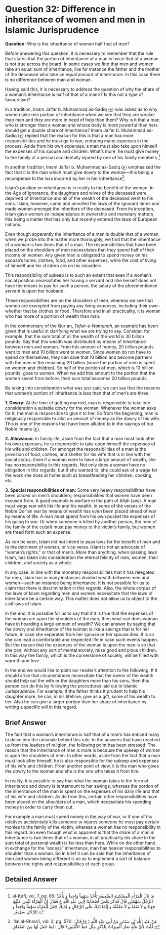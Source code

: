 Question 32: Difference in inheritance of women and men in Islamic Jurisprudence
================================================================================

**Question:** Why is the inheritance of women half that of men?

Before answering this question, it is necessary to remember that the
rule that states that the portion of inheritance of a man is twice that
of a woman is not true across the board. In some cases we find that men
and women take an equal sum of inheritance, like for instance the father
and the mother of the deceased who take an equal amount of inheritance.
In this case there is no difference between man and woman.

Having said this, it is necessary to address the question of why the
share of a woman’s inheritance is half of that of a man’s? Is this not a
type of favouritism?

In a tradition, Imam Ja’far b. Muhammad as-Sadiq (ع) was asked as to why
women take one portion of inheritance when we see that they are weaker
than men and they are more in need of help than them? Why is it that a
man, who is stronger than a woman and whose body is more powerful than
hers should get a double share of inheritance? Imam Ja’far b. Muhammad
as-Sadiq (ع) replied that the reason for this is that a man has more
responsibilities and he must go to war, enduring many expenses in the
process. Aside from his own expenses, a man must also take upon himself
the expenses of his spouse and children. What’s more, he must give money
to the family of a person accidentally injured by one of his family
members.[^1]

In another tradition, Imam Ja’far b. Muhammad as-Sadiq (ع) emphasized
the fact that it is the man which must give dowry to the woman—this
being a recompense to the loss incurred by her in her inheritance[^2].

Islam’s position on inheritance is in reality to the benefit of the
woman. In the Age of Ignorance, the daughters and wives of the deceased
were deprived of inheritance and all of the wealth of the deceased went
to his sons. Islam, however, came and annulled the laws of the ignorant
times and made women amongst the inheritors of the deceased. From its
inception, Islam gave women an independence in ownership and monetary
matters, this being a matter that has only but recently entered the laws
of European nations.

Even though apparently the inheritance of a man is double that of a
woman, when we probe into the matter more thoroughly, we find that the
inheritance of a woman is two times that of a man. The responsibilities
that have been placed on the shoulders of men necessitates that they
spend half of their income on women. Any given man is obligated to spend
money on his spouse’s home, clothes, food, and other expenses, while the
cost of living of himself and his children are on his shoulders.

This responsibility of upkeep is to such an extent that even if a
woman’s social position necessitates her having a servant and she
herself does not have the means to pay for such a person, the salary of
the aforementioned servant is upon her husband.

These responsibilities are on the shoulders of men, whereas we see that
women are exempted from paying any living expenses, including their
own–whether that be clothes or food. Therefore and in all practicality,
it is woman who has more of a portion of wealth than man.

In the commentary of the Qur\`an, *Tafsir-e-Namunah*, an example has
been given that is useful in clarifying what we are trying to say.
Consider, for example, that the sum total of all the wealth of the world
is 30 billion pounds. Say that this wealth was distributed by means of
inheritance between men and women. From this amount of money, 20 billion
pounds went to men and 10 billion went to women. Since women do not have
to spend on themselves, they can save that 10 billion and become
partners with the men in the remaining 20 billion (since the portion of
men is spent on women and children). So half of the portion of men,
which is 10 billion pounds, goes to women. When we add this amount to
the portion that the women saved from before, their sum total becomes 20
billion pounds.

By taking into consideration what was just said, we can say that the
reasons that women’s portion of inheritance is less than that of men’s
are three:

**1. Dowry:** At the time of getting married, man is responsible to take
into consideration a suitable dowry for the woman. Whenever the woman
asks for it, the man is responsible to give it to her. So from the
beginning, man is religiously responsible to allot an amount of money as
the dowry of his wife. This is one of the reasons that have been alluded
to in the sayings of our Noble Imams (ع).

**2. Allowance:** In family life, aside from the fact that a man must
look after his own expenses, he is responsible to take upon himself the
expenses of his wife and children. For amongst the responsibilities of a
man is the provision of food, clothes, and shelter for his wife that is
in line with her social status. Even if a woman were to have a large
amount of wealth, she has no responsibility in this regards. Not only
does a woman have no obligation in this regards, but if she wanted to,
she could ask of a wage for the work she does at home such as
breastfeeding her children, cooking, etc.

**3. Special responsibilities of man:** Some very heavy responsibilities
have been placed on men’s shoulders; responsibilities that women have
been excused from. A good example is warfare in the path of Allah (awj).
A man must wage war with his life and his wealth. In some of the verses
of the Noble Qur\`an war by means of wealth has even been placed ahead
of war by means of life. A man must spend from his own pocket the
expenses of his going to war. Or when someone is killed by another
person, the men of the family of the culprit must pay money to the
victim’s family, but women are freed form such an expense.

As can be seen, Islam did not intend to pass laws for the benefit of man
and to the detriment of woman, or vice versa. Islam is not an advocate
of “woman’s rights,” or that of men’s. More than anything, when passing
laws Islam, has taken into consideration the eternal felicity of men,
women, their children, and society as a whole.

In any case, in line with the monetary responsibilities that it has
relegated for men, Islam has in many instances divided wealth between
men and women—such an instance being inheritance. It is not possible for
us to claim that there is discrimination in this regards. Also, the
whole corpus of the laws of Islam regarding men and women necessitate
that the laws of inheritance be a certain way. This matter does not
allow us to object to the civil laws of Islam.

In the end, it is possible for us to say that if it is true that the
expenses of the woman are upon the shoulders of the man, then what use
does woman have in hoarding a large amount of wealth? We can answer by
saying that the dowry and inheritance of the woman is like a savings
that is for her future, in case she separates from her spouse or her
spouse dies. It is so she can lead a comfortable and respected life in
case such events happen. But the reason that the expenses of the woman
is upon the man is so that she can, without any sort of mental anxiety,
raise good and pious children. In this way the family, which is the
cornerstone of society, will be filled with warmth and love.

In the end we would like to point our reader’s attention to the
following: If it should arise that circumstances necessitate that the
owner of the wealth should help out the wife or the daughters more than
his sons, then this person can do this by following the procedures laid
out in Islamic Jurisprudence. For example, if the father thinks it
prudent to help his daughter more, he can, in his lifetime, give as a
gift, some of his wealth to her. Also he can give a larger portion than
her share of inheritance by writing a specific will in this regard.

Brief Answer
------------

The fact that a woman’s inheritance is half that of a man’s has enticed
many to delve into the rationale behind this rule. In the answers that
have reached us from the leaders of religion, the following point has
been stressed: The reason that the inheritance of man is more is because
the upkeep of women is upon the shoulders of men. In other words, aside
from the fact that a man must look after himself, he is also responsible
for the upkeep and expenses of his wife and children. From another point
of view, it is the man who gives the dowry to the woman and she is the
one who takes it from him.

In reality, it is possible to say that what the woman takes in the form
of inheritance and dowry is tantamount to her savings, whereas the
portion of the inheritance of the man is spent on the expenses of his
daily life and that of his wife and children. Aside from this, certain
other responsibilities have been placed on the shoulders of a man, which
necessitate his spending money in order to carry them out.

For example a man must spend money in the way of war, or if one of his
relatives accidentally kills someone or injures someone he must pay
certain monies to the family of the victim, whereas a woman has no
responsibility in this regard. So even though what is apparent is that
the share of a man in inheritance is two times that of a woman, in all
practicality his share in the sum total of personal wealth is far less
than hers. While on the other hand, in exchange for the “excess”
inheritance, man has heavier responsibilities to shoulder than a woman.
So in brief it can be said that the inheritance of men and women being
different is so as to implement a sort of balance between the rights and
responsibilities of each group.

Detailed Answer
---------------

[^1]: al-Kafi, vol. 7, pg. 85: مَا بَالُ الْمَرْأَةِ الْمِسْكِينَةِ
الضَّعِيفَةِ تَأْخُذُ سَهْماً وَاحِداً وَ يَأْخُذُ الرَّجُلُ سَهْمَيْنِ
قَالَ فَذَكَرَ بَعْضُ أَصْحَابِنَا لِأَبِي عَبْدِ اللَّهِ ع فَقَالَ
إِنَّ الْمَرْأَةَ لَيْسَ عَلَيْهَا جِهَادٌ وَ لاَ نَفَقَةٌ وَ لاَ
مَعْقُلَةٌ وَ إِنَّمَا ذَلِكَ عَلَى الرِّجَالِ وَ لِذَلِكَ جَعَلَ
لِلْمَرْأَةِ سَهْماً وَاحِداً وَ لِلرَّجُلِ سَهْمَيْنِ.

[^2]: ‘Ilal al-Shara’i, vol. 2, pg. 570: عَنْ عَبْدِ اللٌّهِ بْنِ
سَنَانِ عَنْ أَبِي عَبْدِ اللٌّهِ ( ع) قَالَ: قُلْتُ لِأَيِّ عِلَّةٍ
صَارَ الْمِيرَاثُ لِلذَّكَرِ مِثْلَ حَظِّ الأُنْثَيَينِ؟ قَالَ : لِمَا
جَعَلَ لَهَا مِنَ الصِّدَاقِ.


